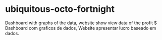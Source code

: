 # ubiquitous-octo-fortnight

Dashboard with graphs of the data, website show view data of the profit $
Dashboard com graficos de dados, Website apresentar lucro baseado em dados.
